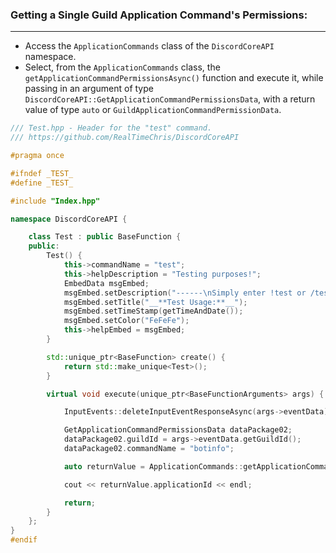
### **Getting a Single Guild Application Command's Permissions:**
---
- Access the `ApplicationCommands` class of the `DiscordCoreAPI` namespace.
- Select, from the `ApplicationCommands` class, the `getApplicationCommandPermissionsAsync()` function and execute it, while passing in an argument of type `DiscordCoreAPI::GetApplicationCommandPermissionsData`, with a return value of type `auto` or `GuildApplicationCommandPermissionData`.

```cpp
/// Test.hpp - Header for the "test" command.
/// https://github.com/RealTimeChris/DiscordCoreAPI

#pragma once

#ifndef _TEST_
#define _TEST_

#include "Index.hpp"

namespace DiscordCoreAPI {

	class Test : public BaseFunction {
	public:
		Test() {
			this->commandName = "test";
			this->helpDescription = "Testing purposes!";
			EmbedData msgEmbed;
			msgEmbed.setDescription("------\nSimply enter !test or /test!\n------");
			msgEmbed.setTitle("__**Test Usage:**__");
			msgEmbed.setTimeStamp(getTimeAndDate());
			msgEmbed.setColor("FeFeFe");
			this->helpEmbed = msgEmbed;
		}

		std::unique_ptr<BaseFunction> create() {
			return std::make_unique<Test>();
		}

		virtual void execute(unique_ptr<BaseFunctionArguments> args) {

			InputEvents::deleteInputEventResponseAsync(args->eventData).get();

			GetApplicationCommandPermissionsData dataPackage02;
			dataPackage02.guildId = args->eventData.getGuildId();
			dataPackage02.commandName = "botinfo";

			auto returnValue = ApplicationCommands::getApplicationCommandPermissions(dataPackage02);

			cout << returnValue.applicationId << endl;

			return;
		}
	};
}
#endif
```
